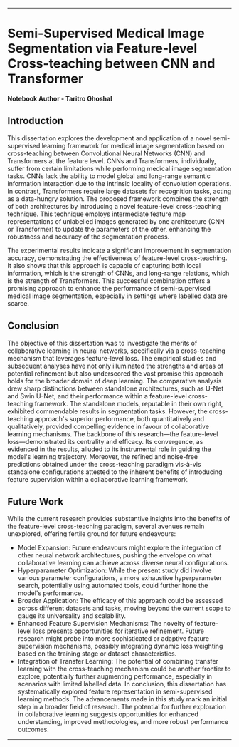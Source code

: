 

---

# Semi-Supervised Medical Image Segmentation via Feature-level Cross-teaching between CNN and Transformer
**Notebook Author - Taritro Ghoshal**

## Introduction

This dissertation explores the development and application of a novel semi-supervised learning framework for medical image segmentation based on cross-teaching between Convolutional Neural Networks (CNN) and Transformers at the feature level. CNNs and Transformers, individually, suffer from certain limitations while performing medical image segmentation tasks. CNNs lack the ability to model global and long-range semantic information interaction due to the intrinsic locality of convolution operations. In contrast, Transformers require large datasets for recognition tasks, acting as a data-hungry solution. The proposed framework combines the strength of both architectures by introducing a novel feature-level cross-teaching technique. This technique employs intermediate feature map representations of unlabelled images generated by one architecture (CNN or Transformer) to update the parameters of the other, enhancing the robustness and accuracy of the segmentation process.

The experimental results indicate a significant improvement in segmentation accuracy, demonstrating the effectiveness of feature-level cross-teaching. It also shows that this approach is capable of capturing both local information, which is the strength of CNNs, and long-range relations, which is the strength of Transformers. This successful combination offers a promising approach to enhance the performance of semi-supervised medical image segmentation, especially in settings where labelled data are scarce.

## Conclusion

The objective of this dissertation was to investigate the merits of collaborative learning in neural networks, specifically via a cross-teaching mechanism that leverages feature-level loss. The empirical studies and subsequent analyses have not only illuminated the strengths and areas of potential refinement but also underscored the vast promise this approach holds for the broader domain of deep learning.
The comparative analysis drew sharp distinctions between standalone architectures, such as U-Net and Swin U-Net, and their performance within a feature-level cross-teaching framework. The standalone models, reputable in their own right, exhibited commendable results in segmentation tasks. However, the cross-teaching approach's superior performance, both quantitatively and qualitatively, provided compelling evidence in favour of collaborative learning mechanisms.
The backbone of this research—the feature-level loss—demonstrated its centrality and efficacy. Its convergence, as evidenced in the results, alluded to its instrumental role in guiding the model's learning trajectory. Moreover, the refined and noise-free predictions obtained under the cross-teaching paradigm vis-à-vis standalone configurations attested to the inherent benefits of introducing feature supervision within a collaborative learning framework.


##  Future Work
While the current research provides substantive insights into the benefits of the feature-level cross-teaching paradigm, several avenues remain unexplored, offering fertile ground for future endeavours:
- Model Expansion: Future endeavours might explore the integration of other neural network architectures, pushing the envelope on what collaborative learning can achieve across diverse neural configurations.
- Hyperparameter Optimization: While the present study did involve various parameter configurations, a more exhaustive hyperparameter search, potentially using automated tools, could further hone the model's performance.
- Broader Application: The efficacy of this approach could be assessed across different datasets and tasks, moving beyond the current scope to gauge its universality and scalability.
- Enhanced Feature Supervision Mechanisms: The novelty of feature-level loss presents opportunities for iterative refinement. Future research might probe into more sophisticated or adaptive feature supervision mechanisms, possibly integrating dynamic loss weighting based on the training stage or dataset characteristics.
- Integration of Transfer Learning: The potential of combining transfer learning with the cross-teaching mechanism could be another frontier to explore, potentially further augmenting performance, especially in scenarios with limited labelled data.
In conclusion, this dissertation has systematically explored feature representation in semi-supervised learning methods. The advancements made in this study mark an initial step in a broader field of research. The potential for further exploration in collaborative learning suggests opportunities for enhanced understanding, improved methodologies, and more robust performance outcomes.


----
